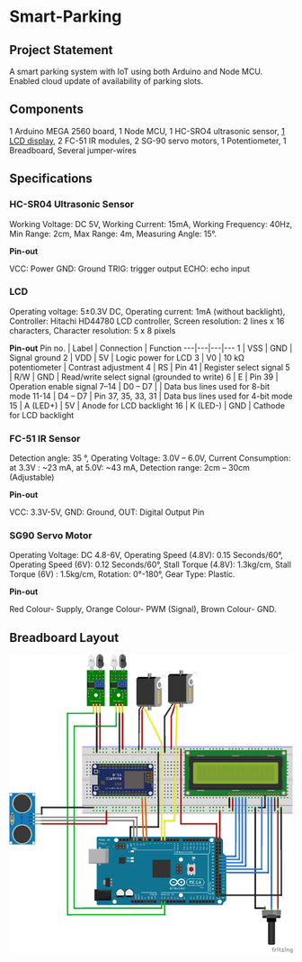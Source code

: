 # Smart-Parking
## Project Statement
A smart parking system with IoT using both Arduino and Node MCU. Enabled cloud update of availability of parking slots.

## Components
1 Arduino MEGA 2560 board, 1 Node MCU, 1 HC-SRO4 ultrasonic sensor, [1 LCD display](#LCD), 2 FC-51 IR modules, 2 SG-90 servo motors, 1 Potentiometer, 1 Breadboard, Several jumper-wires

## Specifications
### HC-SR04 Ultrasonic Sensor
Working Voltage: DC 5V,
Working Current: 15mA,
Working Frequency: 40Hz,
Min Range: 2cm,
Max Range: 4m,
Measuring Angle: 15°.

**Pin-out**

VCC: Power GND: Ground TRIG: trigger output ECHO: echo input

### LCD 
Operating voltage:	5±0.3V DC,
Operating current: 1mA (without backlight),
Controller:	Hitachi HD44780 LCD controller,
Screen resolution:	2 lines x 16 characters,
Character resolution:	5 x 8 pixels

**Pin-out**
 Pin no. | Label | Connection	| Function 
---|---|---|---
 1 | VSS | GND | Signal ground 
2 | VDD | 5V | Logic power for LCD 
3	| V0 | 10 kΩ potentiometer |	Contrast adjustment
4	| RS	| Pin 41 | Register select signal
5	| R/W	| GND |	Read/write select signal (grounded to write)
6	| E	| Pin 39 | Operation enable signal
7–14 | D0 – D7 |	| Data bus lines used for 8-bit mode
11-14 |	D4 – D7	| Pin 37, 35, 33, 31 |	Data bus lines used for 4-bit mode
15 | A (LED+) |	5V | Anode for LCD backlight
16 | K (LED-)	| GND | Cathode for LCD backlight

### FC-51 IR Sensor

Detection angle: 35 °,
Operating Voltage: 3.0V – 6.0V,
Current Consumption: at 3.3V : ~23 mA, at 5.0V: ~43 mA,
Detection range: 2cm – 30cm (Adjustable)

**Pin-out**

VCC: 3.3V-5V, GND: Ground, OUT: Digital Output Pin

### SG90 Servo Motor

Operating Voltage: DC 4.8-6V,
Operating Speed (4.8V): 0.15 Seconds/60°,
Operating Speed (6V): 0.12 Seconds/60°,
Stall Torque (4.8V): 1.3kg/cm,
Stall Torque (6V) : 1.5kg/cm,
Rotation: 0°-180°,
Gear Type: Plastic.

**Pin-out**

Red Colour- Supply,
Orange Colour- PWM (Signal),
Brown Colour- GND.

## Breadboard Layout

![image](Fritzing/Smart%20parking_bb.png)
